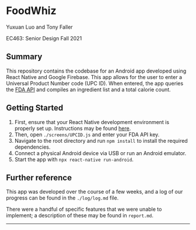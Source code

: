 # FoodWhiz

Yuxuan Luo and Tony Faller

EC463: Senior Design Fall 2021

## Summary

This repository contains the codebase for an Android app developed using React Native and Google Firebase. This app allows for the user to enter a Universal Product Number code (UPC ID). When entered, the app queries the [FDA API](https://fdc.nal.usda.gov/api-guide.html) and compiles an ingredient list and a total calorie count. 

## Getting Started

1. First, ensure that your React Native development environment is properly set up. Instructions may be found [here](https://reactnative.dev/docs/environment-setup). 
2. Then, open `./screens/UPCID.js` and enter your FDA API key.
3. Navigate to the root directory and run `npm install` to install the required dependencies.
4. Connect a physical Android device via USB or run an Android emulator.
5. Start the app with `npx react-native run-android`.

## Further reference

This app was developed over the course of a few weeks, and a log of our progress can be found in the `./log/log.md` file. 

There were a handful of specific features that we were unable to implement; a description of these may be found in `report.md`. 

----
